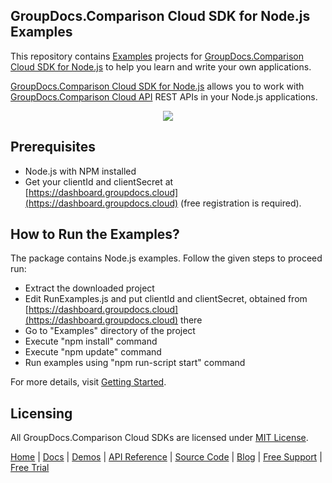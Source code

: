 ## GroupDocs.Comparison Cloud SDK for Node.js Examples

This repository contains [Examples](Examples) projects for [GroupDocs.Comparison Cloud SDK for Node.js](https://github.com/groupdocs-comparison-cloud/groupdocs-comparison-cloud-node) to help you learn and write your own applications.


[GroupDocs.Comparison Cloud SDK for Node.js](https://products.groupdocs.cloud/comparison/node) allows you to work with [GroupDocs.Comparison Cloud API](https://products.groupdocs.cloud/comparison) REST APIs in your Node.js applications.

<p align="center">
  <a title="Download complete GroupDocs.Comparison Cloud SDK Node.js Example source code" href="https://github.com/groupdocs-comparison-cloud/groupdocs-comparison-cloud-node-samples/archive/master.zip">
	<img src="https://raw.github.com/AsposeExamples/java-examples-dashboard/master/images/downloadZip-Button-Large.png" />
  </a>
</p>

## Prerequisites

+ Node.js with NPM installed
+ Get your clientId and clientSecret at [https://dashboard.groupdocs.cloud](https://dashboard.groupdocs.cloud) (free registration is required).

## How to Run the Examples?

The package contains Node.js examples. Follow the given steps to proceed run:

+ Extract the downloaded project
+ Edit RunExamples.js and put clientId and clientSecret, obtained from [https://dashboard.groupdocs.cloud](https://dashboard.groupdocs.cloud) there
+ Go to "Examples" directory of the project
+ Execute "npm install" command
+ Execute "npm update" command
+ Run examples using "npm run-script start" command

For more details, visit  [Getting Started](https://docs.groupdocs.cloud/comparison/getting-started/).

## Licensing

All GroupDocs.Comparison Cloud SDKs are licensed under [MIT License](LICENSE).

[Home](https://www.groupdocs.cloud/) | [Docs](https://docs.groupdocs.cloud/comparison/) | [Demos](https://products.groupdocs.app/comparison/family) | [API Reference](https://apireference.groupdocs.cloud/comparison/) | [Source Code](https://github.com/groupdocs-comparison-cloud/groupdocs-comparison-cloud-node) | [Blog](https://blog.groupdocs.cloud/category/comparison/) | [Free Support](https://forum.groupdocs.cloud/c/comparison) | [Free Trial](https://purchase.groupdocs.cloud/trial)
